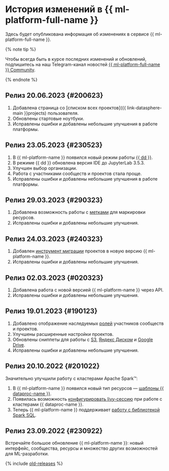 # История изменений в {{ ml-platform-full-name }}

Здесь будет опубликована информация об изменениях в сервисе {{ ml-platform-full-name }}.


{% note tip %}

Чтобы всегда быть в курсе последних изменений и обновлений, подпишитесь на наш Telegram-канал новостей [{{ ml-platform-full-name }} Community](https://t.me/yandex_datasphere).

{% endnote %}

## Релиз 20.06.2023 {#200623}

1. Добавлена страница со [списком всех проектов]({{ link-datasphere-main }}projects) пользователя.
1. Обновлены стартовые ноутбуки.
1. Исправлены ошибки и добавлены небольшие улучшения в работе платформы.


## Релиз 23.05.2023 {#230523}

1. В {{ ml-platform-name }} появился новый режим работы [{{ dd }}](concepts/project.md#dedicated).
1. В режиме {{ dd }} обновлена версия IDE до JupyterLab 3.5.3.
1. Улучшен выбор организации. 
1. Работа с участниками сообществ и проектов стала проще. 
1. Исправлены ошибки и добавлены небольшие улучшения в работе платформы.

## Релиз 29.03.2023 {#290323}

1. Добавлена возможность работы с [метками](../resource-manager/concepts/labels.md) для маркировки ресурсов.
1. Исправлены ошибки и добавлены небольшие улучшения.

## Релиз 24.03.2023 {#240323}

1. Добавлен [инструмент миграции](operations/migration.md) проектов в новую версию {{ ml-platform-name }}.
1. Исправлены ошибки и добавлены небольшие улучшения.

## Релиз 02.03.2023 {#020323}

1. Добавлена работа с новой версией {{ ml-platform-name }} через API.
1. Исправлены ошибки и добавлены небольшие улучшения.

## Релиз 19.01.2023 {#190123}

1. Добавлено отображение наследуемых [ролей](security/index.md) участников сообществ и проектов.
1. Улучшены расширенные настройки проектов.
1. Обновлены сниппеты для работы с [S3](operations/data/connect-to-s3.md), [Яндекс Диском](operations/data/connect-to-ya-disk.md) и [Google Drive](operations/data/connect-to-google-drive.md).
1. Исправлены ошибки и добавлены небольшие улучшения.

## Релиз 20.10.2022 {#201022}

Значительно улучшили работу с кластерами Apache Spark™:
1. В {{ ml-platform-name }} появился новый тип ресурсов — [шаблоны {{ dataproc-name }}](concepts/data-proc-template.md).
1. Появилась возможность [конфигурировать livy-сессию](concepts/data-proc.md#sessions) при работе с кластерами {{ dataproc-name }}.
1. Теперь {{ ml-platform-name }} поддерживает [работу с библиотекой Spark SQL](concepts/data-proc.md#sql).

## Релиз 23.09.2022 {#230922}

Встречайте большое обновление {{ ml-platform-name }}: новый интерфейс, сообщества, ресурсы и множество других возможностей для ML-разработки.

{% include [old-releases](../_includes/datasphere/migration/release-notes-old.md) %}

